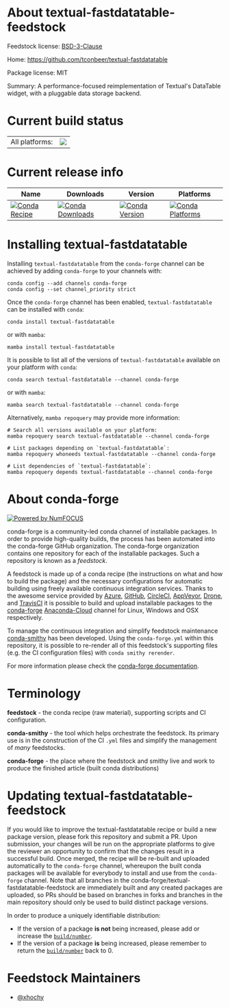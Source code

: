 About textual-fastdatatable-feedstock
=====================================

Feedstock license: [BSD-3-Clause](https://github.com/conda-forge/textual-fastdatatable-feedstock/blob/main/LICENSE.txt)

Home: https://github.com/tconbeer/textual-fastdatatable

Package license: MIT

Summary: A performance-focused reimplementation of Textual's DataTable widget, with a pluggable data storage backend.

Current build status
====================


<table><tr><td>All platforms:</td>
    <td>
      <a href="https://dev.azure.com/conda-forge/feedstock-builds/_build/latest?definitionId=20604&branchName=main">
        <img src="https://dev.azure.com/conda-forge/feedstock-builds/_apis/build/status/textual-fastdatatable-feedstock?branchName=main">
      </a>
    </td>
  </tr>
</table>

Current release info
====================

| Name | Downloads | Version | Platforms |
| --- | --- | --- | --- |
| [![Conda Recipe](https://img.shields.io/badge/recipe-textual--fastdatatable-green.svg)](https://anaconda.org/conda-forge/textual-fastdatatable) | [![Conda Downloads](https://img.shields.io/conda/dn/conda-forge/textual-fastdatatable.svg)](https://anaconda.org/conda-forge/textual-fastdatatable) | [![Conda Version](https://img.shields.io/conda/vn/conda-forge/textual-fastdatatable.svg)](https://anaconda.org/conda-forge/textual-fastdatatable) | [![Conda Platforms](https://img.shields.io/conda/pn/conda-forge/textual-fastdatatable.svg)](https://anaconda.org/conda-forge/textual-fastdatatable) |

Installing textual-fastdatatable
================================

Installing `textual-fastdatatable` from the `conda-forge` channel can be achieved by adding `conda-forge` to your channels with:

```
conda config --add channels conda-forge
conda config --set channel_priority strict
```

Once the `conda-forge` channel has been enabled, `textual-fastdatatable` can be installed with `conda`:

```
conda install textual-fastdatatable
```

or with `mamba`:

```
mamba install textual-fastdatatable
```

It is possible to list all of the versions of `textual-fastdatatable` available on your platform with `conda`:

```
conda search textual-fastdatatable --channel conda-forge
```

or with `mamba`:

```
mamba search textual-fastdatatable --channel conda-forge
```

Alternatively, `mamba repoquery` may provide more information:

```
# Search all versions available on your platform:
mamba repoquery search textual-fastdatatable --channel conda-forge

# List packages depending on `textual-fastdatatable`:
mamba repoquery whoneeds textual-fastdatatable --channel conda-forge

# List dependencies of `textual-fastdatatable`:
mamba repoquery depends textual-fastdatatable --channel conda-forge
```


About conda-forge
=================

[![Powered by
NumFOCUS](https://img.shields.io/badge/powered%20by-NumFOCUS-orange.svg?style=flat&colorA=E1523D&colorB=007D8A)](https://numfocus.org)

conda-forge is a community-led conda channel of installable packages.
In order to provide high-quality builds, the process has been automated into the
conda-forge GitHub organization. The conda-forge organization contains one repository
for each of the installable packages. Such a repository is known as a *feedstock*.

A feedstock is made up of a conda recipe (the instructions on what and how to build
the package) and the necessary configurations for automatic building using freely
available continuous integration services. Thanks to the awesome service provided by
[Azure](https://azure.microsoft.com/en-us/services/devops/), [GitHub](https://github.com/),
[CircleCI](https://circleci.com/), [AppVeyor](https://www.appveyor.com/),
[Drone](https://cloud.drone.io/welcome), and [TravisCI](https://travis-ci.com/)
it is possible to build and upload installable packages to the
[conda-forge](https://anaconda.org/conda-forge) [Anaconda-Cloud](https://anaconda.org/)
channel for Linux, Windows and OSX respectively.

To manage the continuous integration and simplify feedstock maintenance
[conda-smithy](https://github.com/conda-forge/conda-smithy) has been developed.
Using the ``conda-forge.yml`` within this repository, it is possible to re-render all of
this feedstock's supporting files (e.g. the CI configuration files) with ``conda smithy rerender``.

For more information please check the [conda-forge documentation](https://conda-forge.org/docs/).

Terminology
===========

**feedstock** - the conda recipe (raw material), supporting scripts and CI configuration.

**conda-smithy** - the tool which helps orchestrate the feedstock.
                   Its primary use is in the construction of the CI ``.yml`` files
                   and simplify the management of *many* feedstocks.

**conda-forge** - the place where the feedstock and smithy live and work to
                  produce the finished article (built conda distributions)


Updating textual-fastdatatable-feedstock
========================================

If you would like to improve the textual-fastdatatable recipe or build a new
package version, please fork this repository and submit a PR. Upon submission,
your changes will be run on the appropriate platforms to give the reviewer an
opportunity to confirm that the changes result in a successful build. Once
merged, the recipe will be re-built and uploaded automatically to the
`conda-forge` channel, whereupon the built conda packages will be available for
everybody to install and use from the `conda-forge` channel.
Note that all branches in the conda-forge/textual-fastdatatable-feedstock are
immediately built and any created packages are uploaded, so PRs should be based
on branches in forks and branches in the main repository should only be used to
build distinct package versions.

In order to produce a uniquely identifiable distribution:
 * If the version of a package **is not** being increased, please add or increase
   the [``build/number``](https://docs.conda.io/projects/conda-build/en/latest/resources/define-metadata.html#build-number-and-string).
 * If the version of a package **is** being increased, please remember to return
   the [``build/number``](https://docs.conda.io/projects/conda-build/en/latest/resources/define-metadata.html#build-number-and-string)
   back to 0.

Feedstock Maintainers
=====================

* [@xhochy](https://github.com/xhochy/)

